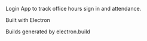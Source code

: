 Login App to track office hours sign in and attendance.

Built with Electron

Builds generated by electron.build